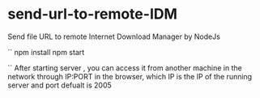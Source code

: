 # send-url-to-remote-IDM
Send file URL to remote Internet Download Manager by NodeJs

``
npm install
npm start

``
After starting server , you can access it from another machine in the network through
IP:PORT in the browser, which IP is the IP of the running server and port defualt is 2005
